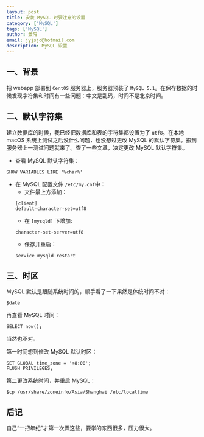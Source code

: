 ```yaml
---
layout: post
title: 安装 MySQL 时要注意的设置
category: ['MySQL']
tags: ['MySQL']
author: 景阳
email: jyjsjd@hotmail.com
description: MySQL 设置
---
```

## 一、背景
把 webapp 部署到 `CentOS` 服务器上，服务器预装了 `MySQL 5.1`。在保存数据的时候发现字符集和时间有一些问题：中文是乱码，时间不是北京时间。

## 二、默认字符集
建立数据库的时候，我已经把数据库和表的字符集都设置为了 `utf8`。在本地 macOS 系统上测试之后没什么问题，也没想过更改 MySQL 的默认字符集。搬到服务器上一测试问题就来了。查了一些文章，决定更改 MySQL 默认字符集。

* 查看 MySQL 默认字符集：
```
SHOW VARIABLES LIKE '%char%'
```
* 在 MySQL 配置文件 `/etc/my.cnf`中：
  - 文件最上方添加：
  ```
  [client]
  default-character-set=utf8
  ```
  - 在 `[mysqld]` 下增加:
  ```
  character-set-server=utf8
  ```
  - 保存并重启：
  ```
  service mysqld restart
  ```

## 三、时区
MySQL 默认是跟随系统时间的，顺手看了一下果然是体统时间不对：
```
$date
```
再查看 MySQL 时间：
```
SELECT now();
```
当然也不对。


第一时间想到修改 MySQL 默认时区：
```
SET GLOBAL time_zone = '+8:00';
FLUSH PRIVILEGES; 
```

第二更改系统时间，并重启 MySQL：
```
$cp /usr/share/zoneinfo/Asia/Shanghai /etc/localtime
```

## 后记
自己“一把年纪”才第一次弄这些，要学的东西很多，压力很大。

